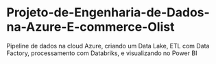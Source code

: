 # Projeto-de-Engenharia-de-Dados-na-Azure-E-commerce-Olist
Pipeline de dados na cloud Azure, criando um Data Lake, ETL com Data Factory, processamento com Databriks, e visualizando no Power BI 
